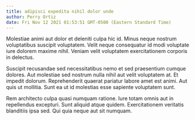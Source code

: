 ```yaml
---
title: adipisci expedita nihil dolor unde
author: Perry Ortiz
date: Fri Nov 12 2021 01:53:51 GMT-0500 (Eastern Standard Time)
---
```

Molestiae animi aut dolor et deleniti culpa hic id. Minus neque nostrum voluptatibus suscipit voluptatem. Velit neque consequatur id modi voluptate iure dolorem maxime nihil. Veniam velit voluptatem exercitationem corporis in delectus.

 Suscipit recusandae sed necessitatibus nemo et sed praesentium cumque dolores. Aut molestiae sed nostrum nulla nihil aut velit voluptatem at. Et impedit dolorum. Reprehenderit quaerat pariatur labore amet est animi. Aut quis ut mollitia. Sunt ea ut id molestias esse sapiente voluptatem sunt.

 Rem architecto culpa quasi numquam ratione. Iure totam omnis aut in repellendus excepturi. Sunt aliquid atque quidem. Exercitationem veritatis blanditiis ipsa sed. Qui quia neque aut sit numquam.